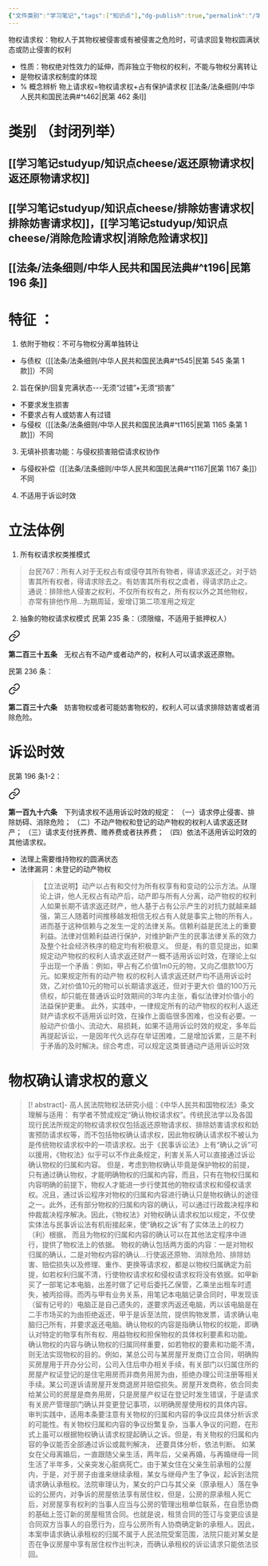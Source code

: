 ```yaml
---
{"文件类别":"学习笔记","tags":["知识点"],"dg-publish":true,"permalink":"/学习笔记studyup/知识点cheese/物权请求权/","dgPassFrontmatter":true,"noteIcon":"","created":"2024-10-05T20:12:56.579+08:00","updated":"2024-10-05T20:21:57.066+08:00"}
---
```


物权请求权：物权人于其物权被侵害或有被侵害之危险时，可请求回复物权圆满状态或防止侵害的权利
- 性质：物权绝对性效力的延伸，而非独立于物权的权利，不能与物权分离转让
- 是物权请求权制度的体现
- %  概念辨析
物上请求权=物权请求权+占有保护请求权
[[法条/法条细则/中华人民共和国民法典#^t462\|民第 462 条Ⅰ]]

# 类别 （封闭列举）
## [[学习笔记studyup/知识点cheese/返还原物请求权\|返还原物请求权]]
## [[学习笔记studyup/知识点cheese/排除妨害请求权\|排除妨害请求权]]，[[学习笔记studyup/知识点cheese/消除危险请求权\|消除危险请求权]]
## [[法条/法条细则/中华人民共和国民法典#^t196\|民第 196 条]]

# 特征 ：
1. 依附于物权：不可与物权分离单独转让
- 与债权（[[法条/法条细则/中华人民共和国民法典#^t545\|民第 545 条第 1 款]]）不同
2. 旨在保护/回复完满状态---无须“过错”+无须“损害”
- 不要求发生损害
- 不要求占有人或妨害人有过错
- 与侵权（[[法条/法条细则/中华人民共和国民法典#^t1165\|民第 1165 条第 1 款]]）不同
3. 无填补损害功能：与侵权损害赔偿请求权协作
- 与侵权补偿（[[法条/法条细则/中华人民共和国民法典#^t1167\|民第 1167 条]]）不同
4. 不适用于诉讼时效

# 立法体例
1. 所有权请求权类推模式
>台民767：所有人对于无权占有或侵夺其所有物者，得请求返还之。对于妨害其所有权者，得请求除去之。有妨害其所有权之虞者，得请求防止之。
>通说：排除他人侵害之权利，不仅所有权有之，所有权以外之其他物权， 亦常有排他作用…为期周延，爰增订第二项准用之规定

2. 抽象的物权请求权模式
民第 235 条：（须限缩，不适用于抵押权人）
<div class="transclusion internal-embed is-loaded"><a class="markdown-embed-link" href="////#t235" aria-label="Open link"><svg xmlns="http://www.w3.org/2000/svg" width="24" height="24" viewBox="0 0 24 24" fill="none" stroke="currentColor" stroke-width="2" stroke-linecap="round" stroke-linejoin="round" class="svg-icon lucide-link"><path d="M10 13a5 5 0 0 0 7.54.54l3-3a5 5 0 0 0-7.07-7.07l-1.72 1.71"></path><path d="M14 11a5 5 0 0 0-7.54-.54l-3 3a5 5 0 0 0 7.07 7.07l1.71-1.71"></path></svg></a><div class="markdown-embed">



**第二百三十五条**　无权占有不动产或者动产的，权利人可以请求返还原物。 

</div></div>

民第 236 条：
<div class="transclusion internal-embed is-loaded"><a class="markdown-embed-link" href="////#t236" aria-label="Open link"><svg xmlns="http://www.w3.org/2000/svg" width="24" height="24" viewBox="0 0 24 24" fill="none" stroke="currentColor" stroke-width="2" stroke-linecap="round" stroke-linejoin="round" class="svg-icon lucide-link"><path d="M10 13a5 5 0 0 0 7.54.54l3-3a5 5 0 0 0-7.07-7.07l-1.72 1.71"></path><path d="M14 11a5 5 0 0 0-7.54-.54l-3 3a5 5 0 0 0 7.07 7.07l1.71-1.71"></path></svg></a><div class="markdown-embed">



**第二百三十六条**　妨害物权或者可能妨害物权的，权利人可以请求排除妨害或者消除危险。 

</div></div>

# 诉讼时效
民第 196 条1-2：
<div class="transclusion internal-embed is-loaded"><a class="markdown-embed-link" href="////#t196" aria-label="Open link"><svg xmlns="http://www.w3.org/2000/svg" width="24" height="24" viewBox="0 0 24 24" fill="none" stroke="currentColor" stroke-width="2" stroke-linecap="round" stroke-linejoin="round" class="svg-icon lucide-link"><path d="M10 13a5 5 0 0 0 7.54.54l3-3a5 5 0 0 0-7.07-7.07l-1.72 1.71"></path><path d="M14 11a5 5 0 0 0-7.54-.54l-3 3a5 5 0 0 0 7.07 7.07l1.71-1.71"></path></svg></a><div class="markdown-embed">



**第一百九十六条**　下列请求权不适用诉讼时效的规定：
（一）请求停止侵害、排除妨碍、消除危险；
（二）不动产物权和登记的动产物权的权利人请求返还财产；
（三）请求支付抚养费、赡养费或者扶养费；
（四）依法不适用诉讼时效的其他请求权。 

</div></div>

- 法理上需要维持物权的圆满状态
- 法律漏洞：未登记的动产物权
	>【立法说明】动产以占有和交付为所有权享有和变动的公示方法。从理论上讲，他人无权占有动产后，动产即与所有人分离，动产物权的权利人如果长期不请求返还财产，他人基于占有公示产生的对抗力就越来越强，第三人随着时间推移越发相信无权占有人就是事实上物的所有人，进而基于这种信赖与之发生一定的法律关系。信赖利益是民法上的重要利益。法律对信赖利益进行保护，对维护新产生的民事法律关系的效力及整个社会经济秩序的稳定均有积极意义。
	但是，有的意见提出，如果规定动产物权的权利人请求返还财产一概不适用诉讼时效，在理论上似乎出现一个矛盾：例如，甲占有乙价值1m0元的物，又向乙借款100万元。如果规定所有的动产物 权的权利人请求返还财产均不适用诉讼时效，乙对价值10元的物可以长期请求返还，但对于更大价 值的100万元债权，却只能在普通诉讼时效期间的3年内主张，看似法律对价值小的法益保护更重。 
	此外，实践中，一律规定所有的动产物权的权利人返还财产请求权不适用诉讼时效，在操作上面临很多困难，也没有必要。一般动产价值小、流动大、易损耗，如果不适用诉讼时效的规定，多年后再提起诉讼，一是因年代久远存在举证困难，二是增加诉累，三是不利于矛盾的及时解决。综合考虑，可以规定这类普通动产适用诉讼时效
# 物权确认请求权的意义
>[! abstract]- 高人民法院物权法研究小组：《中华人民共和国物权法》条文理解与适用：
>有学者不赞成规定“确认物权请求权”。传统民法学以及各国现行民法所规定的物权请求权仅包括返还原物请求权、排除妨害请求权和妨害预防请求权等，而不包括物权确认请求权，因此物权确认请求权不被认为是传统物权请求权中的一项请求权。出于《民事诉讼法》上有“确认之诉”可以援用，《物权法》似乎可以不作此条规定，利害关系人可以直接通过诉讼确认物权的归属和内容。
>但是，考虑到物权确认毕竟是保护物权的前提，只有通过确认物权，才能明确物权的归属和内容，而且，只有在物权归属和内容明确的前提下，物权人才能进一步行使其他的物权请求权和侵权请求权。况且，通过诉讼程序对物权的归属和内容进行确认只是物权确认的途径之一。此外，还有部分物权的归属和内容的确认，可以通过行政裁决程序和仲裁裁决程序解决。因此，《物权法》对物权确认请求权加以规定，不仅使实体法与民事诉讼法有机衔接起来，使“确权之诉”有了实体法上的权力（利）根据， 而且为物权的归属和内容的确认可以在其他法定程序中进行，提供了物权法上的依据。
>物权的确认包括两方面的内容：一是对物权归属的确认，二是对物权内容的确认…行使返还原物、消除危险、排除妨害、赔偿损失以及修理、重作、更换等请求权，都是以物权归属确定为前提，如若权利归属不清，行使物权请求权和侵权请求权将没有依据。如甲新买了一部笔记本电脑，出差时做了记号后委托乙保管，乙乘坐出租车时遗失，被丙拾得。而丙与甲有业务关系，用笔记本电脑记录合同时，甲发现该（留有记号的）电脑正是自己遗失的，遂要求丙返还电脑，丙以该电脑是在二手市场买的为由拒绝返还，甲于是诉至法院，提供购物发票，请求确认电脑归己所有，并要求返还电脑。确认物权的内容是指确认物权的权能，即确认对特定的物享有所有权、用益物权和担保物权的具体权利要素和功能。
>确认物权的内容与确认物权的归属同样重要，如若物权的要素和功能不清，则无法实现物权的目的。例如，某总公司与某房屋开发商订立合同，明确购买房屋用于开办分公司，公司入住后申办相关手续，有关部门以归属住所的房屋产权证登记的是住宅用房而非商务用房为由，拒绝办理公司注册等相关手续。某公司遂诉请房屋开发商退房并赔偿损失。房屋开发商称，依合同卖给某公司的房屋是商务用房，只是房屋产权证在登记时发生错误，于是请求有关房产管理部门确认并变更登记事项，以明确房屋使用权的具体内容。
>审判实践中，适用本条要注意有关物权的归属和内容的争议应具体分析诉求的可能性。有关物权归属和内容的争议纷繁复杂，当事人争议的问题，在形式上虽可以根据物权确认请求权提起确认之诉。但是，有关物权的归属和内容的争议能否全部通过诉讼或裁判解决， 还要具体分析，依法判断。
>如某女在父母离婚后，一直跟随父亲生活，两年后，父亲再婚，与再婚继母一同生活了半年多，父亲突发心脏病死亡。由于某女住在父亲生前承租的公屋内，于是，对于房子由谁来继续承租，某女与继母产生了争议，起诉到法院请求确认承租权。法院审理认为，某女的户口与其父亲（原承租人）落在争讼的公房内，对争诉的房屋依法享有居住权，但是，公房的原承租人死亡后，对房屋享有权利的当事人应当与公房的管理出租单位联系，在自愿协商的基础上签订新的房屋租赁合同。也就是说，租赁合同的签订与变更应该是合同双方当事人的自愿行为，应与公房所有人协商确定新的承租人。因此，本案申请求确认承租权的归属不属于人民法院受案范围，法院只能对某女是否在争议房屋中享有居住权作出判决，而确认承租权的诉讼请求只能依法驳回。

